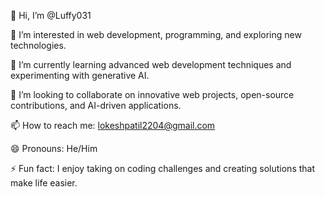 
👋 Hi, I’m @Luffy031

👀 I’m interested in web development, programming, and exploring new technologies.

🌱 I’m currently learning advanced web development techniques and experimenting with generative AI.

💞️ I’m looking to collaborate on innovative web projects, open-source contributions, and AI-driven applications.

📫 How to reach me: lokeshpatil2204@gmail.com 

😄 Pronouns: He/Him

⚡ Fun fact: I enjoy taking on coding challenges and creating solutions that make life easier.

